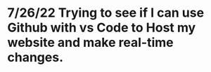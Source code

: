 # 7/26/22 Trying to see if I can use Github with vs Code to Host my website and make real-time changes. 

